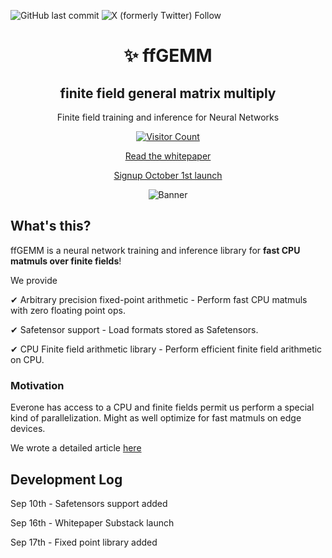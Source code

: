 ![GitHub last commit](https://img.shields.io/github/last-commit/Fileforma/ffGEMM)
![X (formerly Twitter) Follow](https://img.shields.io/twitter/follow/murage_kibicho)
<div align="center">
<h1>✨ ffGEMM <h2>finite field general matrix multiply</h2> </h1>
<p>Finite field training and inference for Neural Networks</p>
<a href="https://github.com/Fileforma/ffGEMM" target="_blank" title="GitHub stars">
<img src = "https://api.visitorbadge.io/api/visitors?path=https%3A%2F%2Fgithub.com%2FFileforma%2FffGEMM&label=Visitors&countColor=%23263759"
 alt="Visitor Count" />
  <br>
</a>

[Read the whitepaper](https://fileforma.substack.com/p/update-ffgemm-finite-field-general?r=2at73k)

[Signup October 1st launch](https://fileforma.substack.com/)


<img src="https://res.cloudinary.com/dcrelr5e7/image/upload/c_scale,q_99,w_815/v1726583439/Screenshot_from_2024-09-17_17-28-10_gztjz9.jpg" alt="Banner"/>

</div>

## What's this?
ffGEMM is a neural network training and inference library for **fast CPU matmuls over finite fields**!

We provide

✔ Arbitrary precision fixed-point arithmetic - Perform fast CPU matmuls with zero floating point ops.

✔ Safetensor support - Load formats stored as Safetensors.

✔ CPU Finite field arithmetic library - Perform efficient finite field arithmetic on CPU. 


### Motivation
Everone has access to a CPU and finite fields permit us perform a special kind of parallelization. Might as well optimize for fast matmuls on edge devices.

We wrote a detailed article [here](https://fileforma.substack.com/p/update-ffgemm-finite-field-general?r=2at73k)


## Development Log
Sep 10th - Safetensors support added

Sep 16th - Whitepaper Substack launch

Sep 17th - Fixed point library added 



